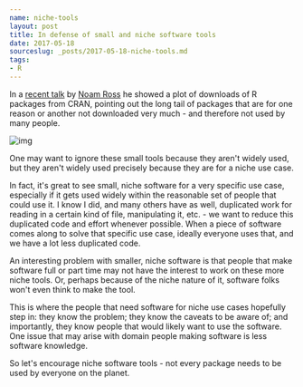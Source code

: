 ```yaml
---
name: niche-tools
layout: post
title: In defense of small and niche software tools
date: 2017-05-18
sourceslug: _posts/2017-05-18-niche-tools.md
tags:
- R
---
```


In a [recent talk](https://www.youtube.com/watch?v=Dc6qnwbJbTU) by [Noam Ross](http://www.noamross.net/) he showed a plot of downloads of R packages from CRAN, pointing out the long tail of packages that are for one reason or another not downloaded very much - and therefore not used by many people. 

![img](/public/img/2017-05-16-niche-tools/longtail.png)

One may want to ignore these small tools because they aren't widely used, but they aren't widely used precisely because they are for a niche use case. 

In fact, it's great to see small, niche software for a very specific use case, especially if it gets used widely within the reasonable set of people that could use it.  I know I did, and many others have as well, duplicated work for reading in a certain kind of file, manipulating it, etc. - we want to reduce this duplicated code and effort whenever possible. When a piece of software comes along to solve that specific use case, ideally everyone uses that, and we have a lot less duplicated code. 

An interesting problem with smaller, niche software is that people that make software full or part time may not have the interest to work on these more niche tools.  Or, perhaps because of the niche nature of it, software folks won't even think to make the tool.  

This is where the people that need software for niche use cases hopefully step in: they know the problem; they know the caveats to be aware of; and importantly, they know people that would likely want to use the software. One issue that may arise with domain people making software is less software knowledge. 

So let's encourage niche software tools - not every package needs to be used by everyone on the planet. 
